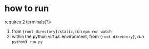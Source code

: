 # how to run

requires 2 terminals(?):
1) from `{root directory}/static`, run `npm run watch`
2) within the python virtual environment, from `{root directory}`, run `python3 run.py`